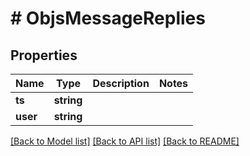 # # ObjsMessageReplies

## Properties

Name | Type | Description | Notes
------------ | ------------- | ------------- | -------------
**ts** | **string** |  | 
**user** | **string** |  | 

[[Back to Model list]](../../README.md#documentation-for-models) [[Back to API list]](../../README.md#documentation-for-api-endpoints) [[Back to README]](../../README.md)


